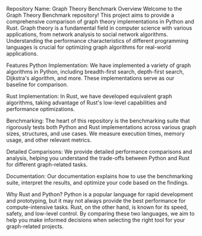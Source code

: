 Repository Name: Graph Theory Benchmark
Overview
Welcome to the Graph Theory Benchmark repository! This project aims to provide a comprehensive comparison of graph theory implementations in Python and Rust. Graph theory is a fundamental field in computer science with various applications, from network analysis to social network algorithms. Understanding the performance characteristics of different programming languages is crucial for optimizing graph algorithms for real-world applications.

Features
Python Implementation: We have implemented a variety of graph algorithms in Python, including breadth-first search, depth-first search, Dijkstra's algorithm, and more. These implementations serve as our baseline for comparison.

Rust Implementation: In Rust, we have developed equivalent graph algorithms, taking advantage of Rust's low-level capabilities and performance optimizations.

Benchmarking: The heart of this repository is the benchmarking suite that rigorously tests both Python and Rust implementations across various graph sizes, structures, and use cases. We measure execution times, memory usage, and other relevant metrics.

Detailed Comparisons: We provide detailed performance comparisons and analysis, helping you understand the trade-offs between Python and Rust for different graph-related tasks.

Documentation: Our documentation explains how to use the benchmarking suite, interpret the results, and optimize your code based on the findings.

Why Rust and Python?
Python is a popular language for rapid development and prototyping, but it may not always provide the best performance for compute-intensive tasks. Rust, on the other hand, is known for its speed, safety, and low-level control. By comparing these two languages, we aim to help you make informed decisions when selecting the right tool for your graph-related projects.
